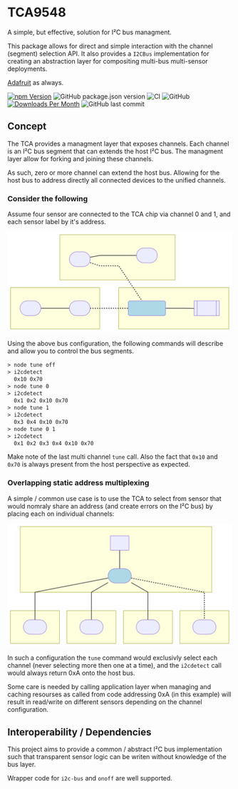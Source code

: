 # TCA9548

A simple, but effective, solution for I²C bus managment.

This package allows for direct and simple interaction with the channel (segment) selection API.  It also provides a `I2CBus` implementation for creating an abstraction layer for compositing multi-bus multi-sensor deployments.


[Adafruit](https://learn.adafruit.com/adafruit-tca9548a-1-to-8-i2c-multiplexer-breakout?view=all) as always.

[![npm Version](http://img.shields.io/npm/v/@johntalton/tca9548.svg)](https://www.npmjs.com/package/@johntalton/tca9548)
![GitHub package.json version](https://img.shields.io/github/package-json/v/johntalton/tca9548)
![CI](https://github.com/johntalton/tca9548/workflows/CI/badge.svg?branch=master&event=push)
![GitHub](https://img.shields.io/github/license/johntalton/tca9548)
[![Downloads Per Month](http://img.shields.io/npm/dm/@johntalton/tca9548.svg)](https://www.npmjs.com/package/@johntalton/tca9548)
![GitHub last commit](https://img.shields.io/github/last-commit/johntalton/tca9548)


## Concept
The TCA provides a managment layer that exposes channels. Each channel is an I²C bus segment that can extends the host I²C bus. The managment layer allow for forking and joining these channels.

As such, zero or more channel can extend the host bus.  Allowing for the host bus to address directly all connected devices to the unified channels.


### Consider the following
Assume four sensor are connected to the TCA chip via channel 0 and 1, and each sensor label by it's address.

![example bus layout](examples/multibus.svg)

Using the above bus configuration, the following commands will describe and allow you to control the bus segments.
```
> node tune off
> i2cdetect
  0x10 0x70
> node tune 0
> i2cdetect
  0x1 0x2 0x10 0x70
> node tune 1
> i2cdetect
  0x3 0x4 0x10 0x70
> node tune 0 1
> i2cdetect
  0x1 0x2 0x3 0x4 0x10 0x70
```

Make note of the last multi channel `tune` call.
Also the fact that `0x10` and `0x70` is always present from the host perspective as expected.

### Overlapping static address multiplexing
A simple / common use case is to use the TCA to select from sensor that would nomraly share an address (and create errors on the I²C bus) by placing each on individual channels:

![example bus layout](examples/multiplex.svg)

In such a configuration the `tune` command would exclusivly select each channel (never selecting more then one at a time), and the `i2cdetect` call would always return 0xA onto the host bus.

Some care is needed by calling application layer when managing and caching resourses as called from code addressing 0xA (in this example) will result in read/write on different sensors depending on the channel configuration.


## Interoperability / Dependencies
This project aims to provide a common / abstract I²C bus implementation such that transparent sensor logic can be writen without knowledge of the bus layer.

Wrapper code for `i2c-bus` and `onoff` are well supported.
